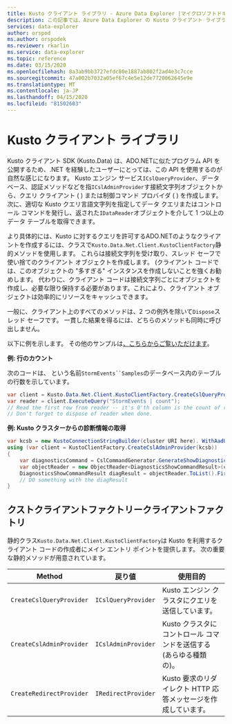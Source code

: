```yaml
---
title: Kusto クライアント ライブラリ - Azure Data Explorer |マイクロソフトドキュメント
description: この記事では、Azure Data Explorer の Kusto クライアント ライブラリについて説明します。
services: data-explorer
author: orspod
ms.author: orspodek
ms.reviewer: rkarlin
ms.service: data-explorer
ms.topic: reference
ms.date: 03/15/2020
ms.openlocfilehash: 8a3ab9bb3727efdc80e1887ab802f2ad4e3c7cce
ms.sourcegitcommit: 47a002b7032a05ef67c4e5e12de7720062645e9e
ms.translationtype: MT
ms.contentlocale: ja-JP
ms.lasthandoff: 04/15/2020
ms.locfileid: "81502603"
---
```

# <a name="kusto-client-library"></a>Kusto クライアント ライブラリ
    
Kusto クライアント SDK (Kusto.Data) は、ADO.NETに似たプログラム API を公開するため、.NET を経験したユーザーにとっては、この API を使用するのが自然な感じになります。 Kusto エンジン サービス`ICslQueryProvider`、データベース、認証メソッドなどを指`ICslAdminProvider`す接続文字列オブジェクトから、クエリ クライアント ( ) または制御コマンド プロバイダ ( ) を作成します。次に、適切な Kusto クエリ言語文字列を指定してデータ クエリまたはコントロール コマンドを発行し、返された`IDataReader`オブジェクトを介して 1 つ以上のデータ テーブルを取得できます。

より具体的には、Kusto に対するクエリを許可するADO.NETのようなクライアントを作成するには、クラスで`Kusto.Data.Net.Client.KustoClientFactory`静的メソッドを使用します。 これらは接続文字列を受け取り、スレッド セーフで使い捨てのクライアント オブジェクトを作成します。 (クライアント コードでは、このオブジェクトの "多すぎる" インスタンスを作成しないことを強くお勧めします。 代わりに、クライアント コードは接続文字列ごとにオブジェクトを作成し、必要な限り保持する必要があります。これにより、クライアント オブジェクトは効率的にリソースをキャッシュできます。

一般に、クライアント上のすべてのメソッドは、2 つの例外を除いて`Dispose`スレッド セーフです。 一貫した結果を得るには、どちらのメソッドも同時に呼び出しません。

以下に例を示します。 その他のサンプルは[、こちらからご覧いただけます](https://github.com/Azure/azure-kusto-samples-dotnet/tree/master/client)。

**例: 行のカウント**
 
次のコードは、 という名前`StormEvents``Samples`のデータベース内のテーブルの行数を示しています。

```csharp
var client = Kusto.Data.Net.Client.KustoClientFactory.CreateCslQueryProvider("https://help.kusto.windows.net/Samples;Fed=true");
var reader = client.ExecuteQuery("StormEvents | count");
// Read the first row from reader -- it's 0'th column is the count of records in MyTable
// Don't forget to dispose of reader when done.
```

**例: Kusto クラスターからの診断情報の取得**

```csharp
var kcsb = new KustoConnectionStringBuilder(cluster URI here). WithAadUserPromptAuthentication();
using (var client = KustoClientFactory.CreateCslAdminProvider(kcsb))
{
    var diagnosticsCommand = CslCommandGenerator.GenerateShowDiagnosticsCommand();
    var objectReader = new ObjectReader<DiagnosticsShowCommandResult>(client.ExecuteControlCommand(diagnosticsCommand));
    DiagnosticsShowCommandResult diagResult = objectReader.ToList().FirstOrDefault();
    // DO something with the diagResult    
}
```



## <a name="the-kustoclientfactory-client-factory"></a>クストクライアントファクトリークライアントファクトリ

静的クラス`Kusto.Data.Net.Client.KustoClientFactory`は Kusto を利用するクライアント コードの作成者にメイン エントリ ポイントを提供します。 次の重要な静的メソッドが用意されています。

|Method                                      |戻り値                                |使用目的                                                      |
|--------------------------------------------|---------------------------------------|--------------------------------------------------------------|
|`CreateCslQueryProvider`                    |`ICslQueryProvider`                    |Kusto エンジン クラスタにクエリを送信しています。                    |
|`CreateCslAdminProvider`                    |`ICslAdminProvider`                    |Kusto クラスタにコントロール コマンドを送信する (あらゆる種類の)。    |
|`CreateRedirectProvider`                    |`IRedirectProvider`                    |Kusto 要求のリダイレクト HTTP 応答メッセージを作成しています。|

